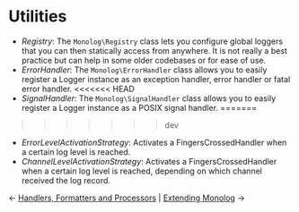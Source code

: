 # Utilities

- _Registry_: The `Monolog\Registry` class lets you configure global loggers that you
  can then statically access from anywhere. It is not really a best practice but can
  help in some older codebases or for ease of use.
- _ErrorHandler_: The `Monolog\ErrorHandler` class allows you to easily register
  a Logger instance as an exception handler, error handler or fatal error handler.
<<<<<<< HEAD
- _SignalHandler_: The `Monolog\SignalHandler` class allows you to easily register
  a Logger instance as a POSIX signal handler.
=======
>>>>>>> dev
- _ErrorLevelActivationStrategy_: Activates a FingersCrossedHandler when a certain log
  level is reached.
- _ChannelLevelActivationStrategy_: Activates a FingersCrossedHandler when a certain
  log level is reached, depending on which channel received the log record.

&larr; [Handlers, Formatters and Processors](02-handlers-formatters-processors.md) |  [Extending Monolog](04-extending.md) &rarr;
